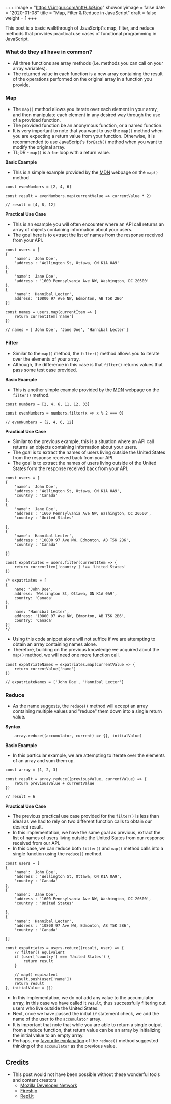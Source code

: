 +++
image = "https://i.imgur.com/mftHJx9.jpg"
showonlyimage = false
date = "2020-01-08"
title = "Map, Filter & Reduce in JavaScript"
draft = false
weight = 1
+++

This post is a basic walkthrough of JavaScript's map, filter, and reduce methods that provides practical use cases of functional programming in JavaScript.
<!--more-->

### What do they all have in common?
- All three functions are array methods (i.e. methods you can call on your array variables).
- The returned value in each function is a new array containing the result of the operations performed on the original array in a function you provide.

### Map
- The `map()`  method allows you iterate over each element in your array, and then manipulate each element in any desired way through the use of a provided function.
- The provided function be an anonymous function, or a named function.
- It is very important to note that you want to use the `map()` method when you are expecting a return value from your function. Otherwise, it is recommended to use JavaScript's `forEach()` method when you want to modify the original array.
- TL;DR - `map()` is a `for` loop with a return value.

**Basic Example**

- This is a simple example provided by the [MDN](https://developer.mozilla.org/en-US/docs/Web/JavaScript/Reference/Global_Objects/Array/map) webpage on the `map()` method

```
const evenNumbers = [2, 4, 6]

const result = evenNumbers.map(currentValue => currentValue * 2)

// result = [4, 8, 12]
```

**Practical Use Case**

- This is an example you will often encounter where an API call returns an array of objects containing information about your users.
- The goal here is to extract the list of names from the response received from your API.

```
const users = [
{
	'name': 'John Doe',
	'address': 'Wellington St, Ottawa, ON K1A 0A9'
},
{
	'name': 'Jane Doe',
	'address': '1600 Pennsylvania Ave NW, Washington, DC 20500'
},
{
	'name': 'Hannibal Lecter',
	address: '10800 97 Ave NW, Edmonton, AB T5K 2B6'
}]

const names = users.map(currentItem => {
	return currentItem['name']
})

// names = ['John Doe', 'Jane Doe', 'Hannibal Lecter']
```

### Filter
- Similar to the `map()` method, the `filter()` method allows you to iterate over the elements of your array.
- Although, the difference in this case is that `filter()` returns values that pass some test case provided.

**Basic Example**

- This is another simple example provided by the [MDN](https://developer.mozilla.org/en-US/docs/Web/JavaScript/Reference/Global_Objects/Array/filter) webpage on the `filter()` method.

```
const numbers = [2, 4, 6, 11, 12, 33]

const evenNumbers = numbers.filter(x => x % 2 === 0)

// evenNumbers = [2, 4, 6, 12]
```

**Practical Use Case**

- Similar to the previous example, this is a situation where an API call returns an objects containing information about your users.
- The goal is to extract the names of users living outside the United States from the response received back from your API.
- The goal is to extract the names of users living outside of the United States form the response received back from your API.

```
const users = [
{
	'name': 'John Doe',
	'address': 'Wellington St, Ottawa, ON K1A 0A9',
	'country': 'Canada'
},
{
	'name': 'Jane Doe',
	'address': '1600 Pennsylvania Ave NW, Washington, DC 20500',
	'country': 'United States'

},
{
	'name': 'Hannibal Lecter',
	'address': '10800 97 Ave NW, Edmonton, AB T5K 2B6',
	'country': 'Canada'

}]

const expatriates = users.filter(currentItem => {
	return currentItem['country'] !== 'United States'
})

/* expatriates = [
{
	name: 'John Doe',
	address: 'Wellington St, Ottawa, ON K1A 0A9',
	country: 'Canada'
},
{
	name: 'Hannibal Lecter',
	address: '10800 97 Ave NW, Edmonton, AB T5K 2B6',
	country: 'Canada'
}]
*/
```

- Using this code snippet alone will not suffice if we are attempting to obtain an array containing names alone.
- Therefore, building on the previous knowledge we acquired about the `map()` method, we will need one more function call.

```
const expatriateNames = expatriates.map(currentValue => {
	return currentValue['name']
})

// expatriateNames = ['John Doe', 'Hannibal Lecter']
```

### Reduce
- As the name suggests, the `reduce()` method will accept an array containing multiple values and "reduce" them down into a single return value.

**Syntax**
```
	array.reduce((accumulator, current) => {}, initialValue)
```

**Basic Example**

- In this particular example, we are attempting to iterate over the elements of an array and sum them up.

```
const array = [1, 2, 3]

const result = array.reduce((previousValue, currentValue) => {
	return previousValue + currentValue
})

// result = 6
```

**Practical Use Case**

- The previous practical use case provided for the `filter()` is less than ideal as we had to rely on two different function calls to obtain our desired result.
- In this implementation, we have the same goal as previous, extract the list of names of users living outside the United States from our response received from our API.
- In this case, we can reduce both `filter()` and `map()` method calls into a single function using the `reduce()` method.

```
const users = [
{
	'name': 'John Doe',
	'address': 'Wellington St, Ottawa, ON K1A 0A9',
	'country': 'Canada'
},
{
	'name': 'Jane Doe',
	'address': '1600 Pennsylvania Ave NW, Washington, DC 20500',
	'country': 'United States'

},
{
	'name': 'Hannibal Lecter',
	'address': '10800 97 Ave NW, Edmonton, AB T5K 2B6',
	'country': 'Canada'

}]

const expatriates = users.reduce((result, user) => {
	// filter() equivalent
	if (user['country'] === 'United States') {
		return result
	}

	// map() equivalent
	result.push(user['name'])
	return result
}, initialValue = [])
```
- In this implementation, we do not add any value to the accumulator array, in this case we have called it `result`, thus successfully filtering out users who live outside the United States.
- Next, once we have passed the initial `if` statement check, we add the name of the user to the `accumulator` array.
- It is important that note that while you are able to return a single output from a reduce function, that return value can be an array by initializing the initial value to an empty array.
- Perhaps, my [favourite explanation](https://www.youtube.com/watch?v=tVCYa_bnITg) of the `reduce()` method suggested thinking of the `accumulator` as the previous value.


## Credits
- This post would not have been possible without these wonderful tools and content creators
	* [Mozilla Developer Network](https://developer.mozilla.org/en-US/)
	* [Fireship](https://fireship.io/)
	* [Repl.it](https://repl.it/)
